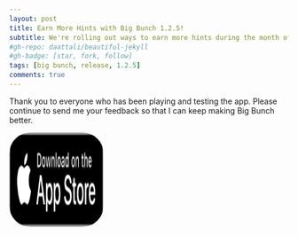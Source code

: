 ```yaml
---
layout: post
title: Earn More Hints with Big Bunch 1.2.5!
subtitle: We're rolling out ways to earn more hints during the month of April. 🛼
#gh-repo: daattali/beautiful-jekyll
#gh-badge: [star, fork, follow]
tags: [big bunch, release, 1.2.5]
comments: true
---
```

Thank you to everyone who has been playing and testing the app. Please continue to send me your feedback so that I can keep making Big Bunch better.

<a href="https://apps.apple.com/us/app/big-bunch/id1620207662" style="width: 170px; height: 170px; border-radius: 22%; overflow: hidden; display: inline-block; vertical-align: middle;"><img src="/assets/img/black.svg" alt="Big Bunch" style="width: 170px; height: 170px; border-radius: 22%; overflow: hidden; display: inline-block; vertical-align: middle;"></a>
